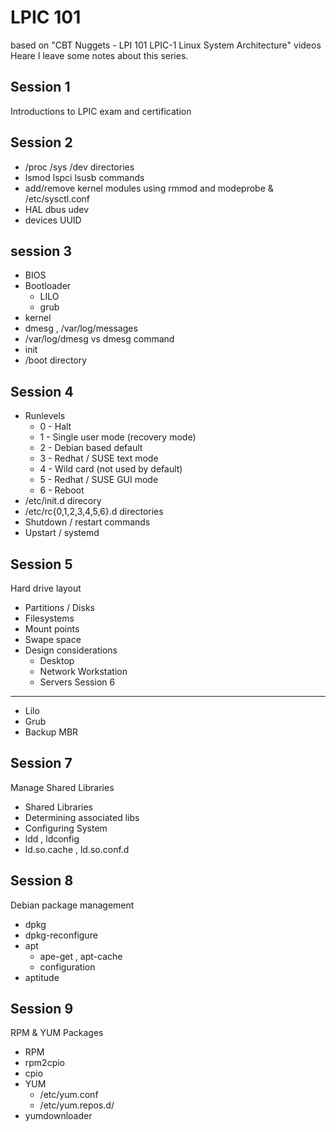 LPIC 101
====
based on "CBT Nuggets - LPI 101 LPIC-1 Linux System Architecture" videos
Heare I leave some notes about this series.

Session 1
-----------
Introductions to LPIC exam and certification

Session 2
-----------
* /proc /sys /dev directories
* lsmod lspci lsusb commands
* add/remove kernel modules using rmmod and modeprobe & /etc/sysctl.conf
* HAL dbus udev
* devices UUID

session 3
-----------
* BIOS
* Bootloader
	- LILO
	- grub
* kernel
* dmesg , /var/log/messages
* /var/log/dmesg vs dmesg command
* init
* /boot directory

Session 4
----------
* Runlevels
	- 0 - Halt
	- 1 - Single user mode (recovery mode)
	- 2 - Debian based default 
	- 3 - Redhat / SUSE text mode
	- 4 - Wild card (not used by default)
	- 5 - Redhat / SUSE GUI mode
	- 6 - Reboot
* /etc/init.d direcory
* /etc/rc{0,1,2,3,4,5,6}.d directories
* Shutdown / restart commands
* Upstart / systemd

Session 5
----------
Hard drive layout

* Partitions / Disks
* Filesystems
* Mount points
* Swape space
* Design considerations
	- Desktop
	- Network Workstation
	- Servers
Session 6
----------
* Lilo
* Grub
* Backup MBR

Session 7
----------
Manage Shared Libraries

* Shared Libraries
* Determining associated libs
* Configuring System
* ldd , ldconfig
* ld.so.cache , ld.so.conf.d 

Session 8
----------
Debian package management

* dpkg
* dpkg-reconfigure
* apt
	- ape-get , apt-cache
	- configuration
* aptitude

Session 9
----------
RPM & YUM Packages

* RPM
* rpm2cpio
* cpio
* YUM
	- /etc/yum.conf
	- /etc/yum.repos.d/
* yumdownloader
